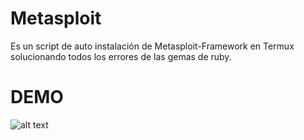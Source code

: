 # Metasploit
Es un script de auto instalación de Metasploit-Framework en Termux solucionando todos los errores de las gemas de ruby.
# DEMO
![alt text](https://github.com/Darkmux/Metasploit/blob/main/Metasploit.png)
